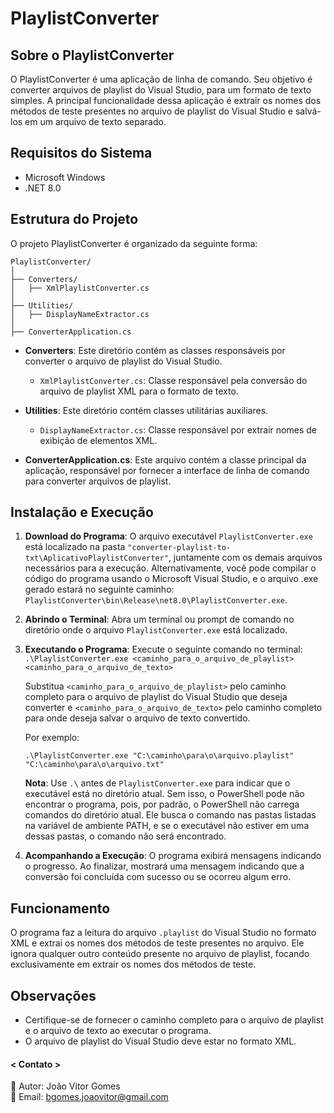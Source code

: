 
# PlaylistConverter

## Sobre o PlaylistConverter

O PlaylistConverter é uma aplicação de linha de comando. Seu objetivo é converter arquivos de playlist do Visual Studio, para um formato de texto simples. A principal funcionalidade dessa aplicação é extrair os nomes dos métodos de teste presentes no arquivo de playlist do Visual Studio e salvá-los em um arquivo de texto separado.

## Requisitos do Sistema

-   Microsoft Windows
-   .NET 8.0

## Estrutura do Projeto

O projeto PlaylistConverter é organizado da seguinte forma:
```
PlaylistConverter/
│
├── Converters/
│   ├── XmlPlaylistConverter.cs
│
├── Utilities/
│   ├── DisplayNameExtractor.cs
│
├── ConverterApplication.cs
```
-   **Converters**: Este diretório contém as classes responsáveis por converter o arquivo de playlist do Visual Studio.
    
    -   `XmlPlaylistConverter.cs`: Classe responsável pela conversão do arquivo de playlist XML para o formato de texto.
-   **Utilities**: Este diretório contém classes utilitárias auxiliares.
    
    -   `DisplayNameExtractor.cs`: Classe responsável por extrair nomes de exibição de elementos XML.
-   **ConverterApplication.cs**: Este arquivo contém a classe principal da aplicação, responsável por fornecer a interface de linha de comando para converter arquivos de playlist.
    

## Instalação e Execução

1.  **Download do Programa**: O arquivo executável `PlaylistConverter.exe` está localizado na pasta `"converter-playlist-to-txt\AplicativoPlaylistConverter"`, juntamente com os demais arquivos necessários para a execução. Alternativamente, você pode compilar o código do programa usando o Microsoft Visual Studio, e o arquivo .exe gerado estará no seguinte caminho: `PlaylistConverter\bin\Release\net8.0\PlaylistConverter.exe`.
    
2.  **Abrindo o Terminal**: Abra um terminal ou prompt de comando no diretório onde o arquivo `PlaylistConverter.exe` está localizado.
    
3.  **Executando o Programa**: Execute o seguinte comando no terminal:
    `.\PlaylistConverter.exe <caminho_para_o_arquivo_de_playlist> <caminho_para_o_arquivo_de_texto>` 
    
    Substitua `<caminho_para_o_arquivo_de_playlist>` pelo caminho completo para o arquivo de playlist do Visual Studio que deseja converter e `<caminho_para_o_arquivo_de_texto>` pelo caminho completo para onde deseja salvar o arquivo de texto convertido.
    
    Por exemplo:
    
    `.\PlaylistConverter.exe "C:\caminho\para\o\arquivo.playlist" "C:\caminho\para\o\arquivo.txt"` 
    
    **Nota**: Use `.\` antes de `PlaylistConverter.exe` para indicar que o executável está no diretório atual. Sem isso, o PowerShell pode não encontrar o programa, pois, por padrão, o PowerShell não carrega comandos do diretório atual. Ele busca o comando nas pastas listadas na variável de ambiente PATH, e se o executável não estiver em uma dessas pastas, o comando não será encontrado.
    
4.  **Acompanhando a Execução**: O programa exibirá mensagens indicando o progresso. Ao finalizar, mostrará uma mensagem indicando que a conversão foi concluída com sucesso ou se ocorreu algum erro.
    

## Funcionamento

O programa faz a leitura do arquivo `.playlist` do Visual Studio no formato XML e extrai os nomes dos métodos de teste presentes no arquivo. Ele ignora qualquer outro conteúdo presente no arquivo de playlist, focando exclusivamente em extrair os nomes dos métodos de teste.

## Observações

-   Certifique-se de fornecer o caminho completo para o arquivo de playlist e o arquivo de texto ao executar o programa.
-   O arquivo de playlist do Visual Studio deve estar no formato XML.

<div align="left"> <h4>< Contato ></h4> </div>

👤 Autor: João Vitor Gomes <br>
📧 Email: bgomes.joaovitor@gmail.com